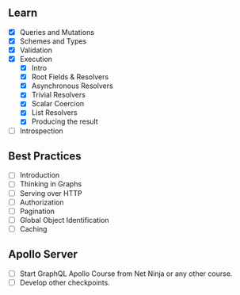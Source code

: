 ## Learn

- [X] Queries and Mutations
- [X] Schemes and Types
- [x] Validation
- [x] Execution
	- [x] Intro
	- [x] Root Fields & Resolvers
	- [x] Asynchronous Resolvers
	- [x] Trivial Resolvers
	- [x] Scalar Coercion
	- [x] List Resolvers
	- [x] Producing the result
- [ ] Introspection

## Best Practices

- [ ] Introduction
- [ ] Thinking in Graphs
- [ ] Serving over HTTP
- [ ] Authorization
- [ ] Pagination
- [ ] Global Object Identification
- [ ] Caching

## Apollo Server

- [ ] Start GraphQL Apollo Course from Net Ninja or any other course.
- [ ] Develop other checkpoints.